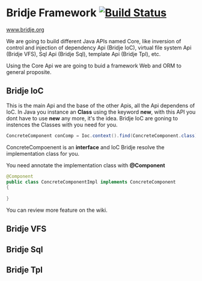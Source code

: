 # Bridje Framework [![Build Status](https://travis-ci.org/bridje/bridje-framework.svg?branch=master)](https://travis-ci.org/bridje/bridje-framework)
www.bridje.org

We are going to build different Java APIs named Core, like inversion of control and injection of dependency Api (Bridje IoC), virtual file system Api (Bridje VFS), Sql Api (Bridje Sql), template Api (Bridje Tpl), etc.

Using the Core Api we are going to buid a framework Web and ORM to general proposite.

Bridje IoC
--

This is the main Api and the base of the other Apis, all the Api dependens of IoC. In Java you instance an **Class** using the keyword **new**, with this API you dont have to use **new** any more, it's the idea. Bridje IoC are goning to instences the Classes with you need for you.

```java
ConcreteComponent conComp = Ioc.context().find(ConcreteComponent.class);
```

ConcreteCompoenent is an **interface** and IoC Bridje resolve the implementation class for you.

You need annotate the implementation class with **@Component**

```java
@Component
public class ConcreteComponentImpl implements ConcreteComponent
{
    
}
```

You can review more feature on the wiki.

Bridje VFS
--

Bridje Sql
--

Bridje Tpl
--
